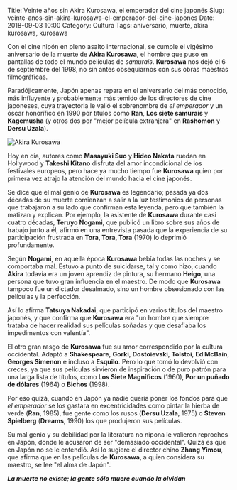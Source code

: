 Title: Veinte años sin Akira Kurosawa, el emperador del cine japonés
Slug: veinte-anos-sin-akira-kurosawa-el-emperador-del-cine-japones
Date: 2018-09-03 10:00
Category: Cultura
Tags: aniversario, muerte, akira kurosawa, kurosawa



Con el cine nipón en pleno asalto internacional, se cumple el vigésimo aniversario de la muerte de **Akira Kurosawa**, el hombre que puso en pantallas de todo el mundo películas de *samurais*. **Kurosawa** nos dejó el 6 de septiembre del 1998, no sin antes obsequiarnos con sus obras maestras filmográficas.

Paradójicamente, Japón apenas repara en el aniversario del más conocido, más influyente y probablemente más temido de los directores de cine japoneses, cuya trayectoria le valió el sobrenombre de *el emperador* y un óscar honorífico en 1990 por títulos como **Ran**, **Los siete samurais** y **Kagemusha** (y otros dos por "mejor película extranjera" en **Rashomon** y **Dersu Uzala**).

![Akira Kurosawa]({filename}/images/akira-kurosawa.jpg)

Hoy en día, autores como **Masayuki Suo** y **Hideo Nakata** ruedan en Hollywood y **Takeshi Kitano** disfruta del amor incondicional de los festivales europeos, pero hace ya mucho tiempo fue **Kurosawa** quien por primera vez atrajo la atención del mundo hacia el cine japonés.

Se dice que el mal genio de **Kurosawa** es legendario; pasada ya dos décadas de su muerte comienzan a salir a la luz testimonios de personas que trabajaron a su lado que confirman esta leyenda, pero que también la matizan y explican. Por ejemplo, la asistente de **Kurosawa** durante casi cuatro décadas, **Teruyo Nogami**, que publicó un libro sobre sus años de trabajo junto a él, afirmó en una entrevista pasada que la experiencia de su participación frustrada en **Tora, Tora, Tora** (1970) lo deprimió profundamente.

Según **Nogami**, en aquella época **Kurosawa** bebía todas las noches y se comportaba mal. Estuvo a punto de suicidarse, tal y como hizo, cuando **Akira** todavía era un joven aprendiz de pintura, su hermano **Heigo**, una persona que tuvo gran influencia en el maestro. De modo que **Kurosawa** tampoco fue un dictador desalmado, sino un hombre obsesionado con las películas y la perfección.

Así lo afirma **Tatsuya Nakadai**, que participó en varios títulos del maestro japonés, y que confirma que **Kurosawa** era "un hombre que siempre trataba de hacer realidad sus películas soñadas y que desafiaba los impedimentos con valentía".

El otro gran rasgo de **Kurosawa** fue su amor correspondido por la cultura occidental. Adaptó a **Shakespeare**, **Gorki**, **Dostoievski**, **Tolstoi**, **Ed McBain**, **Georges Simenon** e incluso a **Esquilo**. Pero lo que tomó lo devolvió con creces, ya que sus películas sirvieron de inspiración o de puro patrón para una larga lista de títulos, como **Los Siete Magníficos** (1960), **Por un puñado de dólares** (1964) o **Bichos** (1998).

Por eso quizá, cuando en Japón ya nadie quería poner los fondos para que *el emperador* se los gastara en excentricidades como pintar la hierba de verde (**Ran**, 1985), fue gente como los rusos (**Dersu Uzala**, 1975) o **Steven Spielberg** (**Dreams**, 1990) los que produjeron sus películas.

Su mal genio y su debilidad por la literatura no nipona le valieron reproches en Japón, donde le acusaron de ser "demasiado occidental". Quizá es que en Japón no se le entendió. Así lo sugiere el director chino **Zhang Yimou**, que afirma que en las películas de **Kurosawa**, a quien considera su maestro, se lee "el alma de Japón".

***La muerte no existe; la gente sólo muere cuando la olvidan***
